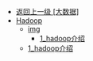 - [返回上一级 [大数据]](page/后端/大数据/)
- [Hadoop](page/后端/大数据/Hadoop/)
  - [img](page/后端/大数据/Hadoop/img/)
    - [1_hadoop介绍](page/后端/大数据/Hadoop/img/1_hadoop介绍/)
  - [1_hadoop介绍](page/后端/大数据/Hadoop/1_hadoop介绍.md)
